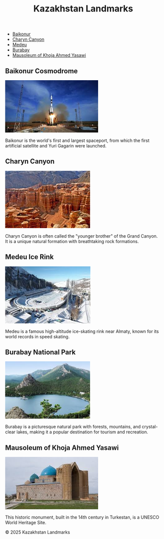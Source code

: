 <!DOCTYPE html>
<html lang="en">
<head>
    <meta charset="UTF-8">
    <meta name="viewport" content="width=device-width, initial-scale=1.0">
    <title>Kazakhstan Landmarks</title>
    <link rel="stylesheet" href="stylesheet.css">
</head>
<body>
    <header>
        <h1>Kazakhstan Landmarks</h1>
    </header>
    <nav>
        <ul>
            <li><a href="#baikonur">Baikonur</a></li>
            <li><a href="#charyn">Charyn Canyon</a></li>
            <li><a href="#almaty">Medeu</a></li>
            <li><a href="#burabay">Burabay</a></li>
            <li><a href="#mausoleum">Mausoleum of Khoja Ahmed Yasawi</a></li>
        </ul>
    </nav>
    <main>
        <section id="baikonur">
            <h2>Baikonur Cosmodrome</h2>
            <img src="baikonur.jpg" alt="Baikonur Cosmodrome">
            <p>Baikonur is the world's first and largest spaceport, from which the first artificial satellite and Yuri Gagarin were launched.</p>
        </section>
        <section id="charyn">
            <h2>Charyn Canyon</h2>
            <img src="charyn.jpg" alt="Charyn Canyon">
            <p>Charyn Canyon is often called the "younger brother" of the Grand Canyon. It is a unique natural formation with breathtaking rock formations.</p>
        </section> 
        <section id="almaty">
            <h2>Medeu Ice Rink</h2>
            <img src="medeu.jpg" alt="Medeu Ice Rink">
            <p>Medeu is a famous high-altitude ice-skating rink near Almaty, known for its world records in speed skating.</p>
        </section>
        <section id="burabay">
            <h2>Burabay National Park</h2>
            <img src="burabay.jpg" alt="Burabay National Park">
            <p>Burabay is a picturesque natural park with forests, mountains, and crystal-clear lakes, making it a popular destination for tourism and recreation.</p>
        </section>
        <section id="mausoleum">
            <h2>Mausoleum of Khoja Ahmed Yasawi</h2>
            <img src="mausoleum.jpg" alt="Mausoleum of Khoja Ahmed Yasawi">
            <p>This historic monument, built in the 14th century in Turkestan, is a UNESCO World Heritage Site.</p>
        </section>
    </main>
    <footer>
        <p>&copy; 2025 Kazakhstan Landmarks</p>
    </footer>
</body>
</html>
